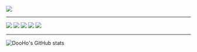 
<!--
**ODooHo/ODooHO** is a ✨ _special_ ✨ repository because its `README.md` (this file) appears on your GitHub profile.

Here are some ideas to get you started:

- 🔭 I’m currently working on ...
- 🌱 I’m currently learning ...
- 👯 I’m looking to collaborate on ...
- 🤔 I’m looking for help with ...
- 💬 Ask me about ...
- 📫 How to reach me: ...
- 😄 Pronouns: ...
- ⚡ Fun fact: ...
-->
<a href="https://velog.io/@dhengh0205" target="https://velog.io/@dhengh0205"><img src="https://img.shields.io/badge/TechBlog-FFFFFF?style=flat&logo=Velog&logoColor=20C997"/></a>
<hr />
<a href = "" target="_blank"><img src = "https://img.shields.io/badge/python-3670A0?style=for-the-badge&logo=python&logoColor=FFDD54/"></a>
<a href="버튼을 눌렀을 때 이동할 링크" target="_blank"><img src="https://img.shields.io/badge/JavaScript-FFFFFF?style=flat&logo=JavaScript&logoColor=F7DF1E"/></a>
<a href="버튼을 눌렀을 때 이동할 링크" target="_blank"><img src="https://img.shields.io/badge/C/C++-FFFFFF?style=flat&logo=C&logoColor=00599C"/></a>
<a href="버튼을 눌렀을 때 이동할 링크" target="_blank"><img src="https://img.shields.io/badge/HTML/CSS-FFFFFF?style=flat&logo=HTML5&logoColor=E34F26"/></a>
<a href="버튼을 눌렀을 때 이동할 링크" target="_blank"><img src="https://img.shields.io/badge/JAVA-FFFFFF?style=flat&logo=java&logoColor=00599C"/></a>
<hr />

![DooHo's GitHub stats](https://github-readme-stats.vercel.app/api?username=ODooHo&show_icons=true&theme=swift)
